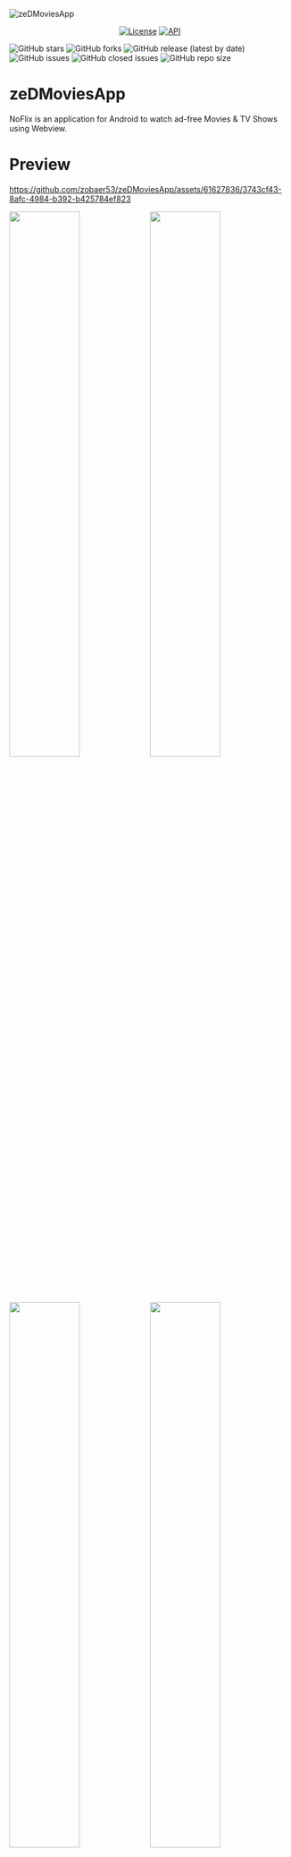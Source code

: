 ![zeDMoviesApp](https://github.com/zobaer53/zeDMoviesApp/blob/master/Product%20Card%20(1).png)
<p align="center">
  <a href="https://opensource.org/licenses/Apache-2.0"><img alt="License" src="https://img.shields.io/badge/License-Apache%202.0-blue.svg"/></a>
  <a href="https://android-arsenal.com/api?level=24"><img alt="API" src="https://img.shields.io/badge/API-24%2B-brightgreen.svg?style=flat"/></a>
</p>

![GitHub stars](https://img.shields.io/github/stars/zobaer53/zeDMoviesApp.svg?style=social)
![GitHub forks](https://img.shields.io/github/forks/zobaer53/zeDMoviesApp.svg?style=social)
![GitHub release (latest by date)](https://img.shields.io/github/v/release/zobaer53/zeDMoviesApp)
![GitHub issues](https://img.shields.io/github/issues-raw/zobaer53/zeDMoviesApp)
![GitHub closed issues](https://img.shields.io/github/issues-closed-raw/zobaer53/zeDMoviesApp)
![GitHub repo size](https://img.shields.io/github/repo-size/zobaer53/zeDMoviesApp)





# zeDMoviesApp

NoFlix is an application for Android to watch ad-free Movies & TV Shows using Webview.

# Preview

https://github.com/zobaer53/zeDMoviesApp/assets/61627836/3743cf43-8afc-4984-b392-b425784ef823



<img src="https://github.com/zobaer53/zeDMoviesApp/blob/master/screenshot-1-home.png" width="50%"><img src="https://github.com/zobaer53/zeDMoviesApp/blob/master/screenshot-2-home.png" width="50%">
<img src="https://github.com/zobaer53/zeDMoviesApp/blob/master/screenshot-4-details.png" width="50%"><img src="https://github.com/zobaer53/zeDMoviesApp/blob/master/screenshot-7-wishlist.png" width="50%">

# Architecture

The **zeDMoviesApp** app follows the
[official architecture guidance](https://developer.android.com/topic/architecture)

![Architecture diagram](https://github.com/zobaer53/zeDMoviesApp/blob/master/architecture-1-overall.png)

# API Keys
NoFlix uses [The Movie DB](https://www.themoviedb.org/) API in order to fetch all the Movies and TV Shows Data.
<br>
To run this application on your machine you have to issue an API KEY from The Movie DB and place it local.properties
<br>
```
 API_KEY = "yourApiKey"
```

# Credits

- Design on [Figma](https://www.figma.com/community/file/1088719884686291024).



# 📫 How to reach me 
**hossain.zobaer11858@gmail.com**
<h3 align="left">Connect with me:</h3>


<p align="left">
 

<a href="https://www.linkedin.com/in/zobaer53/" target="blank"><img align="center" src="https://raw.githubusercontent.com/rahuldkjain/github-profile-readme-generator/master/src/images/icons/Social/linked-in-alt.svg" alt="zobaer53" height="30" width="40" /></a>
   <a href="https://medium.com/@zobaer53" target="blank"><img align="center" src="https://upload.wikimedia.org/wikipedia/commons/thumb/e/ec/Medium_logo_Monogram.svg/1200px-Medium_logo_Monogram.svg.png" alt="zobaer53" height="30" width="40" /></a>
<a href="https://www.hackerrank.com/zobaer53" target="blank"><img align="center" src="https://upload.wikimedia.org/wikipedia/commons/4/40/HackerRank_Icon-1000px.png" alt="id20103184" height="30" width="40" /></a>
<a href="https://www.sololearn.com/profile/15909016" target="blank"><img align="center" src="https://blob.sololearn.com/avatars/sololearn.png" alt="15909016" height="30" width="40" /></a>
<a href="https://stackoverflow.com/users/zobaer-hossain" target="blank"><img align="center" src="https://raw.githubusercontent.com/rahuldkjain/github-profile-readme-generator/master/src/images/icons/Social/stack-overflow.svg" alt="zobaer-hossain" height="30" width="40" /></a>
</p>

# License
```xml
Copyright 2023 zobaer53 (Zobaer Hossain)

Licensed under the Apache License, Version 2.0 (the "License");
you may not use this file except in compliance with the License.
You may obtain a copy of the License at

   http://www.apache.org/licenses/LICENSE-2.0

Unless required by applicable law or agreed to in writing, software
distributed under the License is distributed on an "AS IS" BASIS,
WITHOUT WARRANTIES OR CONDITIONS OF ANY KIND, either express or implied.
See the License for the specific language governing permissions and
limitations under the License.
